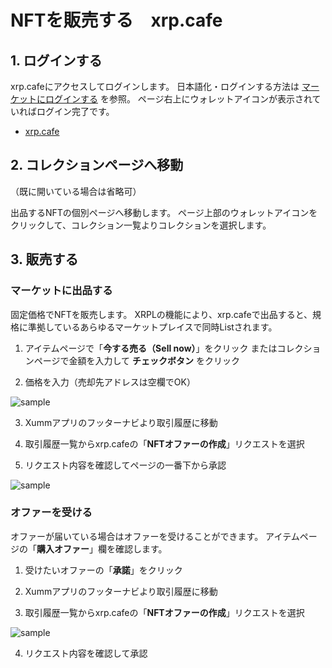 # NFTを販売する　xrp.cafe

<!----------------------------------------------->
<a id="04_02_01"></a>
## 1. ログインする
<!----------------------------------------------->

xrp.cafeにアクセスしてログインします。
日本語化・ログインする方法は [マーケットにログインする](/02_how_to_start/02_login) を参照。
ページ右上にウォレットアイコンが表示されていればログイン完了です。
- [xrp.cafe](https://xrp.cafe/)


<!----------------------------------------------->
<a id="04_02_02"></a>
## 2. コレクションページへ移動
<!----------------------------------------------->

（既に開いている場合は省略可）

出品するNFTの個別ページへ移動します。
ページ上部のウォレットアイコンをクリックして、コレクション一覧よりコレクションを選択します。


<!----------------------------------------------->
<a id="04_02_03"></a>
## 3. 販売する
<!----------------------------------------------->

### マーケットに出品する

固定価格でNFTを販売します。
XRPLの機能により、xrp.cafeで出品すると、規格に準拠しているあらゆるマーケットプレイスで同時Listされます。

1. アイテムページで「**今する売る（Sell now）**」をクリック
またはコレクションページで金額を入力して **チェックボタン** をクリック

2. 価格を入力（売却先アドレスは空欄でOK）

 ![sample](/manual_pic/04_02_pic01.png)

3. Xummアプリのフッターナビより取引履歴に移動

4. 取引履歴一覧からxrp.cafeの「**NFTオファーの作成**」リクエストを選択

5. リクエスト内容を確認してページの一番下から承認

 ![sample](/manual_pic/04_02_pic02.png)


### オファーを受ける

オファーが届いている場合はオファーを受けることができます。
アイテムページの「**購入オファー**」欄を確認します。

1. 受けたいオファーの「**承諾**」をクリック
2. Xummアプリのフッターナビより取引履歴に移動

3. 取引履歴一覧からxrp.cafeの「**NFTオファーの作成**」リクエストを選択

 ![sample](/manual_pic/04_02_pic03.png)

4. リクエスト内容を確認して承認
